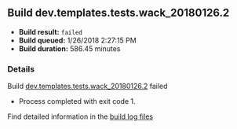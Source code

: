 ## Build dev.templates.tests.wack_20180126.2
- **Build result:** `failed`
- **Build queued:** 1/26/2018 2:27:15 PM
- **Build duration:** 586.45 minutes
### Details
Build [dev.templates.tests.wack_20180126.2](https://winappstudio.visualstudio.com/web/build.aspx?pcguid=a4ef43be-68ce-4195-a619-079b4d9834c2&builduri=vstfs%3a%2f%2f%2fBuild%2fBuild%2f24796) failed

+ Process completed with exit code 1.

Find detailed information in the [build log files](https://uwpctdiags.blob.core.windows.net/buildlogs/dev.templates.tests.wack_20180126.2_logs.zip)
